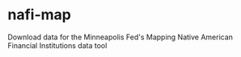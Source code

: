 # nafi-map
Download data for the Minneapolis Fed's Mapping Native American Financial Institutions data tool
